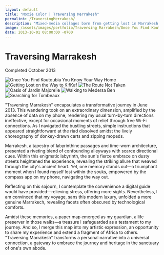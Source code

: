 ```yaml
---
layout: default
title: "Moxie Color | Traversing Merrakesh"
permalink: /TraversingMerrakesh/
description: "Mixed-media collages born from getting lost in Marrakesh’s medina—paper map, compass, and memory weaving the city’s heat, souks, and motion."
image: /assets/images/portfolio/Traversing Marrakesh/Once You Find Koutoubia You Know Your Way Home.svg
date: 2013-10-01 08:00:00 -0700
---
```


# Traversing Marrakesh  
Completed October 2013  

<img src="{{ '/assets/images/portfolio/Traversing Marrakesh/Once You Find Koutoubia You Know Your Way Home.svg' | relative_url }}"
         alt="Once You Find Koutoubia You Know Your Way Home"
         loading="lazy">
<img src="{{ '/assets/images/portfolio/Traversing Marrakesh/Getting Lost on the Way to KifKaf.svg' | relative_url }}"
         alt="Getting Lost on the Way to KifKaf"
         loading="lazy">
<img src="{{ '/assets/images/portfolio/Traversing Marrakesh/The Route Not Taken.svg' | relative_url }}"
         alt="The Route Not Taken"
         loading="lazy">
<img src="{{ '/assets/images/portfolio/Traversing Marrakesh/Oasis of Jardin Majorelle.svg' | relative_url }}"
         alt="Oasis of Jardin Majorelle"
         loading="lazy">
<img src="{{ '/assets/images/portfolio/Traversing Marrakesh/Walking to Medersa Ben.svg' | relative_url }}"
         alt="Walking to Medersa Ben"
         loading="lazy">
<img src="{{ '/assets/images/portfolio/Traversing Marrakesh/Searching for Tombeaux.svg' | relative_url }}"
         alt="Searching for Tombeaux"
         loading="lazy">

"Traversing Marrakesh" encapsulates a transformative journey in June 2013. This wandering took on an extraordinary dimension, amplified by the absence of data on my phone, rendering my usual turn-by-turn directions ineffective, except for occasional moments of relief through free Wi-Fi connections. As I navigated the bustling streets, simple instructions that appeared straightforward at the riad dissolved amidst the lively choreography of donkey-drawn carts and zipping mopeds.

Marrakesh, a tapestry of labyrinthine passages and time-worn architecture, presented a riveting blend of confounding alleyways with scarce directional cues. Within this enigmatic labyrinth, the sun's fierce embrace on dusty streets heightened the experience, revealing the striking allure that weaved through the city's ancient heart. Yet, one memory stands out—a triumphant moment when I found myself lost within the souks, empowered by the compass app on my phone, navigating the way out.

Reflecting on this sojourn, I contemplate the convenience a digital guide would have provided—relieving stress, offering more sights. Nevertheless, I am convinced that my voyage, sans this modern luxury, unfolded a more genuine Marrakech, revealing facets often obscured by technological comforts.

Amidst these memories, a paper map emerged as my guardian, a life preserver in those walks—a treasure I safeguarded as a testament to my journey. And so, I merge this map into my artistic expression, an opportunity to share my experience and extend a fragment of Africa to others. "Traversing Marrakesh" transforms a personal narrative into a universal connection, a gateway to embrace the journey and heritage in the sanctuary of one's own abode.
